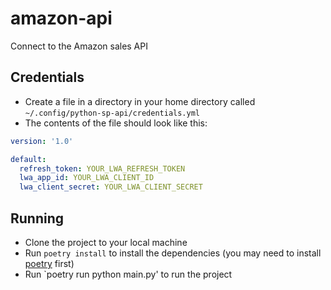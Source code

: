 # amazon-api

Connect to the Amazon sales API

## Credentials
* Create a file in a directory in your home directory called `~/.config/python-sp-api/credentials.yml`
* The contents of the file should look like this:
```yaml
version: '1.0'

default:
  refresh_token: YOUR_LWA_REFRESH_TOKEN
  lwa_app_id: YOUR_LWA_CLIENT_ID
  lwa_client_secret: YOUR_LWA_CLIENT_SECRET
```
## Running
* Clone the project to your local machine
* Run `poetry install` to install the dependencies (you may need to install [poetry](https://python-poetry.org/docs/) first)
* Run `poetry run python main.py' to run the project